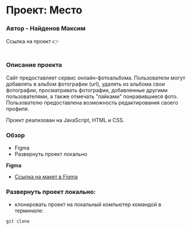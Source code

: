 # Проект: Место
### Автор - Найденов Максим

Ссылка на проект 👉 
</br></br>

### Описание проекта
Сайт предоставляет сервис онлайн-фотоальбома.
Пользователи могут добавлять в альбом фотографии (url), удалять из альбома свои фотографии, просматривать фотографии, добавленные другими пользователями, а также отмечать "лайками" понравившиеся фото. Пользователю предоставлена возможность редактирования своего профиля.

Проект реализован на JavaScript, HTML и CSS.

### Обзор

* Figma
* Развернуть проект локально

**Figma**

* [Ссылка на макет в Figma](https://www.figma.com/file/2cn9N9jSkmxD84oJik7xL7/JavaScript.-Sprint-4?node-id=0%3A1)

### Развернуть проект локально:
- клонировать проект на локальный компьютер командой в терминале:
```
git clone 
```